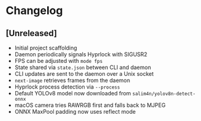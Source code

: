 # Changelog

## [Unreleased]
- Initial project scaffolding
- Daemon periodically signals Hyprlock with SIGUSR2
- FPS can be adjusted with `mode fps`
- State shared via `state.json` between CLI and daemon
- CLI updates are sent to the daemon over a Unix socket
- `next-image` retrieves frames from the daemon
- Hyprlock process detection via `--process`
- Default YOLOv8 model now downloaded from `salim4n/yolov8n-detect-onnx`
- macOS camera tries RAWRGB first and falls back to MJPEG
- ONNX MaxPool padding now uses reflect mode
